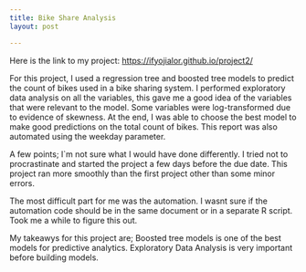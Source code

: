 ```yaml
---
title: Bike Share Analysis
layout: post

---
```



Here is the link to my project: https://ifyojialor.github.io/project2/

For this project, I used a regression tree and boosted tree models to predict the count of bikes used in a bike sharing system. 
I performed exploratory data analysis on all the variables, this gave me a good idea of the variables that were relevant to the model. Some variables 
were log-transformed due to evidence of skewness. At the end, I was able to choose the best model to make good predictions on the total count of bikes. This report 
was also automated using the weekday parameter.

A few points;
I`m not sure what I would have done differently. I tried not to procrastinate and started the project a few days before the due date. This project ran more
smoothly than the first project other than some minor errors.

The most difficult part for me was the automation. I wasnt sure if the automation code should be in the same document or in a separate R script. Took me a while 
to figure this out.

My takeawys for this project are;
Boosted tree models is one of the best models for predictive analytics.
Exploratory Data Analysis is very important before building models.
